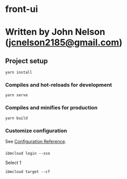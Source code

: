# front-ui


# Written by John Nelson (jcnelson2185@gmail.com)

## Project setup
```
yarn install
```

### Compiles and hot-reloads for development
```
yarn serve
```

### Compiles and minifies for production
```
yarn build
```

### Customize configuration
See [Configuration Reference](https://cli.vuejs.org/config/).



###
```
ibmcloud login --sso
```

Select 1

```
ibmcloud target --cf
```



